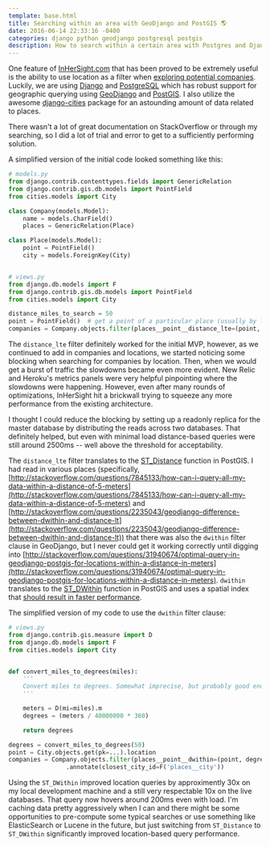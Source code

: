 ```yaml
---
template: base.html
title: Searching within an area with GeoDjango and PostGIS 🌎
date: 2016-06-14 22:33:16 -0400
categories: django python geodjango postgresql postgis
description: How to search within a certain area with Postgres and Django.
---
```


One feature of [InHerSight.com](https://www.inhersight.com) that has been proved to be extremely useful is the ability to use location as a filter when [exploring potential companies](https://www.inhersight.com/discover). Luckily, we are using [Django](https://www.djangoproject.com/) and [PostgreSQL](https://www.postgresql.org) which has robust support for geographic querying using [GeoDjango](https://docs.djangoproject.com/en/1.9/ref/contrib/gis/) and [PostGIS](http://postgis.net/). I also utilize the awesome [django-cities](https://github.com/coderholic/django-cities) package for an astounding amount of data related to places.

There wasn't a lot of great documentation on StackOverflow or through my searching, so I did a lot of trial and error to get to a sufficiently performing solution.

A simplified version of the initial code looked something like this:

```python
# models.py
from django.contrib.contenttypes.fields import GenericRelation
from django.contrib.gis.db.models import PointField
from cities.models import City

class Company(models.Model):
    name = models.CharField()
    places = GenericRelation(Place)

class Place(models.Model):
    point = PointField()
    city = models.ForeignKey(City)


# views.py
from django.db.models import F
from django.contrib.gis.db.models import PointField
from cities.models import City

distance_miles_to_search = 50
point = PointField()  # get a point of a particular place (usually by latitude/longitude)
companies = Company.objects.filter(places__point__distance_lte=(point, D(mi=distance_miles_to_search))).annotate(closest_city_id=F('places__city'))
```

The `distance_lte` filter definitely worked for the initial MVP, however, as we continued to add in companies and locations, we started noticing some blocking when searching for companies by location. Then, when we would get a burst of traffic the slowdowns became even more evident. New Relic and Heroku's metrics panels were very helpful pinpointing where the slowdowns were happening. However, even after many rounds of optimizations, InHerSight hit a brickwall trying to squeeze any more performance from the existing architecture.

I thought I could reduce the blocking by setting up a readonly replica for the master database by distributing the reads across two databases. That definitely helped, but even with minimal load distance-based queries were still around 2500ms -- well above the threshold for acceptability.

The `distance_lte` filter translates to the [ST_Distance](http://postgis.net/docs/ST_Distance.html) function in PostGIS. I had read in various places (specifically, [http://stackoverflow.com/questions/7845133/how-can-i-query-all-my-data-within-a-distance-of-5-meters](http://stackoverflow.com/questions/7845133/how-can-i-query-all-my-data-within-a-distance-of-5-meters) and [http://stackoverflow.com/questions/2235043/geodjango-difference-between-dwithin-and-distance-lt](http://stackoverflow.com/questions/2235043/geodjango-difference-between-dwithin-and-distance-lt)) that there was also the `dwithin` filter clause in GeoDjango, but I never could get it working correctly until digging into [http://stackoverflow.com/questions/31940674/optimal-query-in-geodjango-postgis-for-locations-within-a-distance-in-meters](http://stackoverflow.com/questions/31940674/optimal-query-in-geodjango-postgis-for-locations-within-a-distance-in-meters). `dwithin` translates to the [ST_DWithin](http://postgis.net/docs/ST_DWithin.html) function in PostGIS and uses a spatial index that [should result in faster performance](http://stackoverflow.com/questions/7845133/how-can-i-query-all-my-data-within-a-distance-of-5-meters#comment9588147_7845663).

The simplified version of my code to use the `dwithin` filter clause:

```python
# views.py
from django.contrib.gis.measure import D
from django.db.models import F
from cities.models import City


def convert_miles_to_degrees(miles):
    '''
    Convert miles to degrees. Somewhat imprecise, but probably good enough.
    '''

    meters = D(mi=miles).m
    degrees = (meters / 40000000 * 360)

    return degrees

degrees = convert_miles_to_degrees(50)
point = City.objects.get(pk=...).location
companies = Company.objects.filter(places__point__dwithin=(point, degrees))\
                .annotate(closest_city_id=F('places__city'))
```

Using the `ST_DWithin` improved location queries by approximently 30x on my local development machine and a still very respectable 10x on the live databases. That query now hovers around 200ms even with load. I'm caching data pretty aggressively when I can and there might be some opportunities to pre-compute some typical searches or use something like ElasticSearch or Lucene in the future, but just switching from `ST_Distance` to `ST_DWithin` significantly improved location-based query performance.
